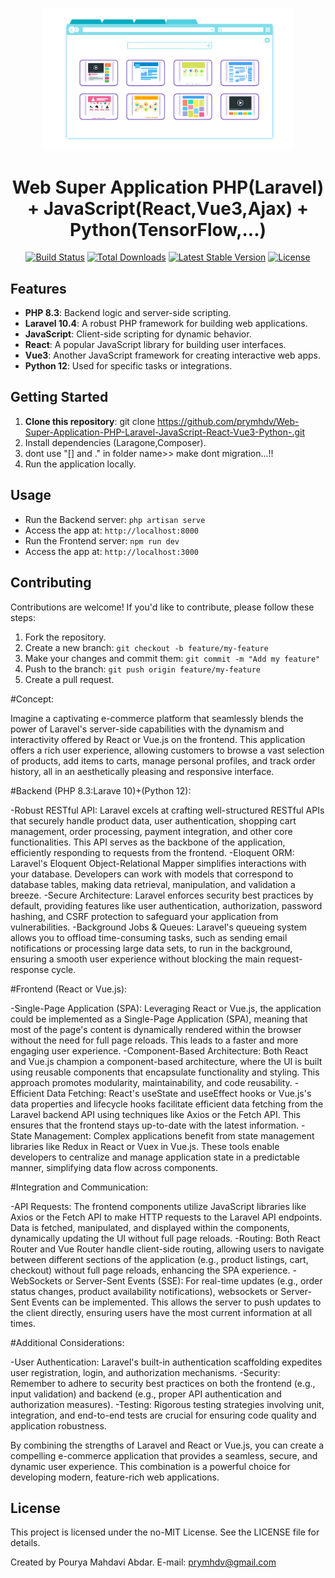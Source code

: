 <p align="center">
<a href="" target="_blank"><img src="public\img\browser-1666995_1280.png" width="400" alt="Web Super Application PHP(Laravel) + JavaScript(React,Vue3,Ajax) + Python">
</a></p>
<h1 align="center">Web Super Application PHP(Laravel) + JavaScript(React,Vue3,Ajax) + Python(TensorFlow,...)</h1>
<p align="center">
<a href=""><img src="https://github.com/laravel/framework/workflows/tests/badge.svg" alt="Build Status"></a>
<a href=""><img src="https://img.shields.io/packagist/dt/laravel/framework" alt="Total Downloads"></a>
<a href=""><img src="https://img.shields.io/packagist/v/laravel/framework" alt="Latest Stable Version"></a>
<a href=""><img src="https://img.shields.io/packagist/l/laravel/framework" alt="License"></a>
</p>

## Features

-   **PHP 8.3**: Backend logic and server-side scripting.
-   **Laravel 10.4**: A robust PHP framework for building web applications.
-   **JavaScript**: Client-side scripting for dynamic behavior.
-   **React**: A popular JavaScript library for building user interfaces.
-   **Vue3**: Another JavaScript framework for creating interactive web apps.
-   **Python 12**: Used for specific tasks or integrations.

## Getting Started

1. **Clone this repository**:
   git clone https://github.com/prymhdv/Web-Super-Application-PHP-Laravel-JavaScript-React-Vue3-Python-.git
2. Install dependencies (Laragone,Composer).
3. dont use "[] and ." in folder name>> make dont migration...!!
4. Run the application locally.

## Usage

-   Run the Backend server: `php artisan serve`
-   Access the app at: `http://localhost:8000`
-   Run the Frontend server: `npm run dev`
-   Access the app at: `http://localhost:3000`

## Contributing

Contributions are welcome! If you'd like to contribute, please follow these steps:

1. Fork the repository.
2. Create a new branch: `git checkout -b feature/my-feature`
3. Make your changes and commit them: `git commit -m "Add my feature"`
4. Push to the branch: `git push origin feature/my-feature`
5. Create a pull request.

#Concept:

Imagine a captivating e-commerce platform that seamlessly blends the power of Laravel's server-side capabilities with the dynamism and interactivity offered by React or Vue.js on the frontend. This application offers a rich user experience, allowing customers to browse a vast selection of products, add items to carts, manage personal profiles, and track order history, all in an aesthetically pleasing and responsive interface.

#Backend (PHP 8.3:Larave 10)+(Python 12):

-Robust RESTful API:
Laravel excels at crafting well-structured RESTful APIs that securely handle product data, user authentication, shopping cart management, order processing, payment integration, and other core functionalities. This API serves as the backbone of the application, efficiently responding to requests from the frontend.
-Eloquent ORM:
Laravel's Eloquent Object-Relational Mapper simplifies interactions with your database. Developers can work with models that correspond to database tables, making data retrieval, manipulation, and validation a breeze.
-Secure Architecture:
Laravel enforces security best practices by default, providing features like user authentication, authorization, password hashing, and CSRF protection to safeguard your application from vulnerabilities.
-Background Jobs & Queues:
Laravel's queueing system allows you to offload time-consuming tasks, such as sending email notifications or processing large data sets, to run in the background, ensuring a smooth user experience without blocking the main request-response cycle.

#Frontend (React or Vue.js):

-Single-Page Application (SPA):
Leveraging React or Vue.js, the application could be implemented as a Single-Page Application (SPA), meaning that most of the page's content is dynamically rendered within the browser without the need for full page reloads. This leads to a faster and more engaging user experience.
-Component-Based Architecture:
Both React and Vue.js champion a component-based architecture, where the UI is built using reusable components that encapsulate functionality and styling. This approach promotes modularity, maintainability, and code reusability.
-Efficient Data Fetching:
React's useState and useEffect hooks or Vue.js's data properties and lifecycle hooks facilitate efficient data fetching from the Laravel backend API using techniques like Axios or the Fetch API. This ensures that the frontend stays up-to-date with the latest information.
-State Management:
Complex applications benefit from state management libraries like Redux in React or Vuex in Vue.js. These tools enable developers to centralize and manage application state in a predictable manner, simplifying data flow across components.

#Integration and Communication:

-API Requests:
The frontend components utilize JavaScript libraries like Axios or the Fetch API to make HTTP requests to the Laravel API endpoints. Data is fetched, manipulated, and displayed within the components, dynamically updating the UI without full page reloads.
-Routing:
Both React Router and Vue Router handle client-side routing, allowing users to navigate between different sections of the application (e.g., product listings, cart, checkout) without full page reloads, enhancing the SPA experience.
-WebSockets or Server-Sent Events (SSE):
For real-time updates (e.g., order status changes, product availability notifications), websockets or Server-Sent Events can be implemented. This allows the server to push updates to the client directly, ensuring users have the most current information at all times.

#Additional Considerations:

-User Authentication:
Laravel's built-in authentication scaffolding expedites user registration, login, and authorization mechanisms.
-Security:
Remember to adhere to security best practices on both the frontend (e.g., input validation) and backend (e.g., proper API authentication and authorization measures).
-Testing:
Rigorous testing strategies involving unit, integration, and end-to-end tests are crucial for ensuring code quality and application robustness.

By combining the strengths of Laravel and React or Vue.js, you can create a compelling e-commerce application that provides a seamless, secure, and dynamic user experience. This combination is a powerful choice for developing modern, feature-rich web applications.

## License

This project is licensed under the no-MIT License. See the LICENSE file for details.

Created by Pourya Mahdavi Abdar.
E-mail: prymhdv@gmail.com
